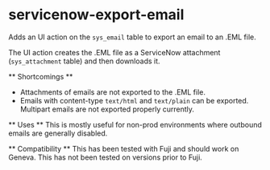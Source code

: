 # servicenow-export-email
Adds an UI action on the `sys_email` table to export an email to an .EML file.

The UI action creates the .EML file as a ServiceNow attachment (`sys_attachment` table) and then downloads it.

** Shortcomings **
- Attachments of emails are not exported to the .EML file.
- Emails with content-type `text/html` and `text/plain` can be exported. Multipart emails are not exported properly currently.

** Uses **
This is mostly useful for non-prod environments where outbound emails are generally disabled.

** Compatibility **
This has been tested with Fuji and should work on Geneva.
This has not been tested on versions prior to Fuji.

